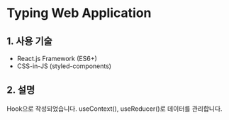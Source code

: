 # Typing Web Application
## 1. 사용 기술
+    React.js Framework (ES6+) 
+    CSS-in-JS (styled-components) 
## 2. 설명
Hook으로 작성되었습니다. useContext(), useReducer()로 데이터를 관리합니다.
